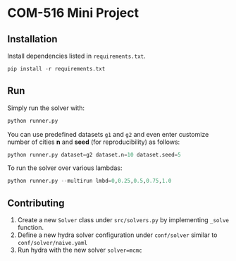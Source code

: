 # COM-516 Mini Project

## Installation

Install dependencies listed in `requirements.txt`.

```python
pip install -r requirements.txt
```

## Run

Simply run the solver with:

```python
python runner.py
```

You can use predefined datasets `g1` and `g2` and even enter customize number of cities **n** and **seed** (for reproducibility) as follows:

```python
python runner.py dataset=g2 dataset.n=10 dataset.seed=5
```

To run the solver over various lambdas:

```python
python runner.py --multirun lmbd=0,0.25,0.5,0.75,1.0
```

## Contributing

1. Create a new `Solver` class under `src/solvers.py` by implementing `_solve` function.
2. Define a new hydra solver configuration under `conf/solver` similar to `conf/solver/naive.yaml`
3. Run hydra with the new solver `solver=mcmc`